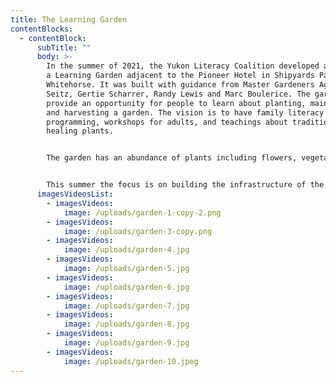 ```yaml
---
title: The Learning Garden
contentBlocks:
  - contentBlock:
      subTitle: ""
      body: >-
        In the summer of 2021, the Yukon Literacy Coalition developed and built
        a Learning Garden adjacent to the Pioneer Hotel in Shipyards Park in
        Whitehorse. It was built with guidance from Master Gardeners Agnes
        Seitz, Gertie Scharrer, Randy Lewis and Marc Boulerice. The garden will
        provide an opportunity for people to learn about planting, maintaining
        and harvesting a garden. The vision is to have family literacy
        programming, workshops for adults, and teachings about traditional
        healing plants.


        The garden has an abundance of plants including flowers, vegetables, fruit trees, berries and a bed for traditional healing plants. Some of the plants were donated by local gardeners  Joan Oram, Diana Mulloy, Miriam Kazami and Shawn Verrier.


        This summer the focus is on building the infrastructure of the garden with a plan to start delivering programming in the garden during the summer of 2022.
      imagesVideosList:
        - imagesVideos:
            image: /uploads/garden-1-copy-2.png
        - imagesVideos:
            image: /uploads/garden-3-copy.png
        - imagesVideos:
            image: /uploads/garden-4.jpg
        - imagesVideos:
            image: /uploads/garden-5.jpg
        - imagesVideos:
            image: /uploads/garden-6.jpg
        - imagesVideos:
            image: /uploads/garden-7.jpg
        - imagesVideos:
            image: /uploads/garden-8.jpg
        - imagesVideos:
            image: /uploads/garden-9.jpg
        - imagesVideos:
            image: /uploads/garden-10.jpeg
---
```

